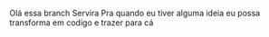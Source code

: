 Olá essa branch Servira Pra quando eu tiver alguma ideia eu possa transforma em codigo e trazer para cá
